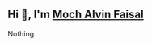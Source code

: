 <h2>Hi 👋, I'm <a href="https://alvinfaisal.github.io/portfolio-/">Moch Alvin Faisal</a></h2>
<p>Nothing
</p>

<!-- <img align="left" src="https://giphy.com/embed/l0MYsOZQZ8FTdxgiY" /> -->


